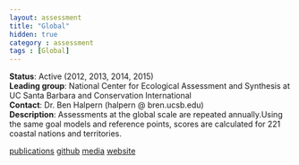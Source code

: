 ```yaml
---
layout: assessment
title: "Global"
hidden: true
category : assessment
tags : [Global]
---
```


**Status**: Active (2012, 2013, 2014, 2015)  
**Leading group**: National Center for Ecological Assessment and Synthesis at UC Santa Barbara and Conservation International  
**Contact**: Dr. Ben Halpern (halpern @ bren.ucsb.edu)  
**Description**: Assessments at the global scale are repeated annually.Using the same goal models and reference points, scores are calculated for 221 coastal nations and territories.

[publications](/resources/publications#global) 
<a href="https://github.com/OHI-Science/ohi-global/releases" target="_blank">github</a>
<a href="http://www.oceanhealthindex.org/news/archive" target="_blank">media</a>
<a href="www.oceanhealthindex.org" target="_blank">website</a> 
